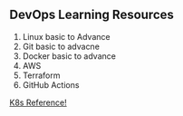 ## DevOps Learning Resources
1. Linux basic to Advance
2. Git basic to advacne
3. Docker basic to advance
4. AWS
5. Terraform
6. GitHub Actions

[K8s Reference!](https://kubernetes.io/docs/reference/generated/kubectl/kubectl-commands)
